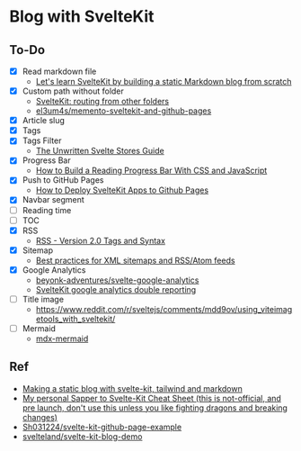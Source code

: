 # Blog with SvelteKit

## To-Do

- [x] Read markdown file
  - [Let's learn SvelteKit by building a static Markdown blog from scratch](https://joshcollinsworth.com/blog/build-static-sveltekit-markdown-blog)
- [x] Custom path without folder
  - [SvelteKit: routing from other folders](https://blog.stranianelli.com/sveltekit-routing-from-other-folders-english/)
  - [el3um4s/memento-sveltekit-and-github-pages](https://github.com/el3um4s/memento-sveltekit-and-github-pages)
- [x] Article slug
- [x] Tags
- [x] Tags Filter
  - [The Unwritten Svelte Stores Guide](https://dev.to/jdgamble555/the-unwritten-svelte-stores-guide-47la)
- [x] Progress Bar
  - [How to Build a Reading Progress Bar With CSS and JavaScript](https://webdesign.tutsplus.com/tutorials/reading-progress-bar-css-javascript--cms-36635)
- [x] Push to GitHub Pages
  - [How to Deploy SvelteKit Apps to Github Pages](https://sveltesaas.com/articles/sveltekit-github-pages-guide/)
- [x] Navbar segment
- [ ] Reading time
- [ ] TOC
- [x] RSS
  - [RSS - Version 2.0 Tags and Syntax](https://www.tutorialspoint.com/rss/rss2.0-tag-syntax.htm)
- [x] Sitemap
  - [Best practices for XML sitemaps and RSS/Atom feeds](https://developers.google.com/search/blog/2014/10/best-practices-for-xml-sitemaps-rssatom)
- [x] Google Analytics
  - [beyonk-adventures/svelte-google-analytics](https://github.com/beyonk-adventures/svelte-google-analytics)
  - [SvelteKit google analytics double reporting](https://stackoverflow.com/questions/71861393/sveltekit-google-analytics-double-reporting)
- [ ] Title image
  - https://www.reddit.com/r/sveltejs/comments/mdd9ov/using_viteimagetools_with_sveltekit/
- [ ] Mermaid
  - [mdx-mermaid](https://sjwall.github.io/mdx-mermaid/)

## Ref

- [Making a static blog with svelte-kit, tailwind and markdown](https://megzari.com/blog/about_this_site/)
- [My personal Sapper to Svelte-Kit Cheat Sheet (this is not-official, and pre launch, don't use this unless you like fighting dragons and breaking changes)](https://gist.github.com/acoyfellow/a94f020245d4bfcd4c5d9ddc8f86a98a)
- [Sh031224/svelte-kit-github-page-example](https://github.com/Sh031224/svelte-kit-github-page-example)
- [svelteland/svelte-kit-blog-demo](https://github.com/svelteland/svelte-kit-blog-demo)
